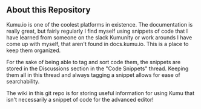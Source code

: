 ## About this Repository

Kumu.io is one of the coolest platforms in existence. The documentation is really great, but fairly regularly I find myself using snippets of code that I have learned from someone on the slack Kumunity or work arounds I have come up with myself, that aren't found in docs.kumu.io. This is a place to keep them organized.

For the sake of being able to tag and sort code them, the snippets are stored in the Discussions section in the "Code Snippets" thread. Keeping them all in this thread and always tagging a snippet allows for ease of searchability.

The wiki in this git repo is for storing useful information for using Kumu that isn't necessarily a snippet of code for the advanced editor!

